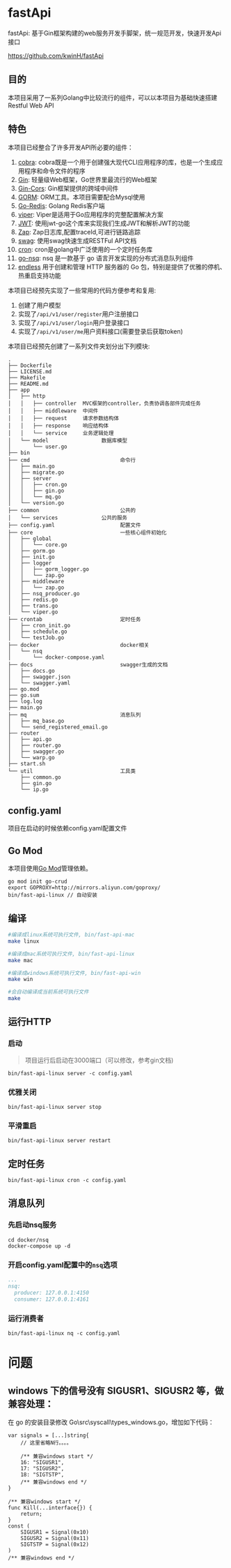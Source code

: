# fastApi

fastApi: 基于Gin框架构建的web服务开发手脚架，统一规范开发，快速开发Api接口

https://github.com/kwinH/fastApi

## 目的

本项目采用了一系列Golang中比较流行的组件，可以以本项目为基础快速搭建Restful Web API

## 特色

本项目已经整合了许多开发API所必要的组件：

1. [cobra](github.com/spf13/cobra): cobra既是一个用于创建强大现代CLI应用程序的库，也是一个生成应用程序和命令文件的程序
2. [Gin](https://github.com/gin-gonic/gin): 轻量级Web框架，Go世界里最流行的Web框架
3. [Gin-Cors](https://github.com/gin-contrib/cors): Gin框架提供的跨域中间件
4. [GORM](https://gorm.io/index.html): ORM工具。本项目需要配合Mysql使用
5. [Go-Redis](https://github.com/go-redis/redis): Golang Redis客户端
6. [viper](github.com/spf13/viper): Viper是适用于Go应用程序的完整配置解决方案
7. [JWT](github.com/golang-jwt/jwt): 使用jwt-go这个库来实现我们生成JWT和解析JWT的功能
8. [Zap](go.uber.org/zap): Zap日志库,配置traceId,可进行链路追踪
9. [swag](github.com/swaggo/swag): 使用swag快速生成RESTFul API文档
10. [cron](github.com/robfig/cron/v3): cron是golang中广泛使用的一个定时任务库
11. [go-nsq](github.com/nsqio/go-nsq): nsq 是一款基于 go 语言开发实现的分布式消息队列组件
12. [endless](github.com/fvbock/endless) 用于创建和管理 HTTP 服务器的 Go 包，特别是提供了优雅的停机、热重启支持功能

本项目已经预先实现了一些常用的代码方便参考和复用:

1. 创建了用户模型
2. 实现了```/api/v1/user/register```用户注册接口
3. 实现了```/api/v1/user/login```用户登录接口
4. 实现了```/api/v1/user/me```用户资料接口(需要登录后获取token)

本项目已经预先创建了一系列文件夹划分出下列模块:
```
.
├── Dockerfile
├── LICENSE.md
├── Makefile
├── README.md
├── app
│   ├── http
│   │   ├── controller  MVC框架的controller，负责协调各部件完成任务
│   │   ├── middleware  中间件
│   │   ├── request     请求参数结构体
│   │   ├── response    响应结构体
│   │   └── service     业务逻辑处理
│   └── model                 数据库模型
│       └── user.go
├── bin
├── cmd                             命令行
│   ├── main.go
│   ├── migrate.go
│   ├── server
│   │   ├── cron.go
│   │   ├── gin.go
│   │   └── mq.go
│   └── version.go
├── common                          公共的
│   └── services              公共的服务
├── config.yaml                     配置文件
├── core                            一些核心组件初始化
│   ├── global
│   │   └── core.go
│   ├── gorm.go
│   ├── init.go
│   ├── logger
│   │   ├── gorm_logger.go
│   │   └── zap.go
│   ├── middleware
│   │   └── zap.go
│   ├── nsq_producer.go
│   ├── redis.go
│   ├── trans.go
│   └── viper.go
├── crontab                         定时任务
│   ├── cron_init.go
│   ├── schedule.go
│   └── testJob.go
├── docker                          docker相关
│   └── nsq
│       └── docker-compose.yaml
├── docs                            swagger生成的文档
│   ├── docs.go
│   ├── swagger.json
│   └── swagger.yaml
├── go.mod
├── go.sum
├── log.log
├── main.go
├── mq                              消息队列
│   ├── mq_base.go
│   └── send_registered_email.go
├── router
│   ├── api.go
│   ├── router.go
│   ├── swagger.go
│   └── warp.go
├── start.sh
└── util                            工具类
    ├── common.go
    ├── gin.go
    └── ip.go

```

## config.yaml

项目在启动的时候依赖config.yaml配置文件

## Go Mod

本项目使用[Go Mod](https://github.com/golang/go/wiki/Modules)管理依赖。

```shell
go mod init go-crud
export GOPROXY=http://mirrors.aliyun.com/goproxy/
bin/fast-api-linux // 自动安装
```

## 编译
```bash
#编译成linux系统可执行文件, bin/fast-api-mac
make linux

#编译成mac系统可执行文件, bin/fast-api-linux
make mac

#编译成windows系统可执行文件, bin/fast-api-win
make win

#会自动编译成当前系统可执行文件
make
```

## 运行HTTP

### 启动
> 项目运行后启动在3000端口（可以修改，参考gin文档)

```shell
bin/fast-api-linux server -c config.yaml
```

### 优雅关闭
```shell
bin/fast-api-linux server stop
```

### 平滑重启
```shell
bin/fast-api-linux server restart
```

## 定时任务

```shell
bin/fast-api-linux cron -c config.yaml
```

## 消息队列

### 先启动nsq服务

```shell
cd docker/nsq
docker-compose up -d
```

### 开启config.yaml配置中的`nsq`选项

```yaml
...
nsq:
  producer: 127.0.0.1:4150
  consumer: 127.0.0.1:4161
```

### 运行消费者

```shell
bin/fast-api-linux nq -c config.yaml
```

# 问题
## windows 下的信号没有 SIGUSR1、SIGUSR2 等，做兼容处理：
在 go 的安装目录修改 Go\src\syscall\types_windows.go，增加如下代码：
```golang
var signals = [...]string{
    // 这里省略N行。。。。
 
    /** 兼容windows start */
    16: "SIGUSR1",
    17: "SIGUSR2",
    18: "SIGTSTP",
    /** 兼容windows end */
}
 
/** 兼容windows start */
func Kill(...interface{}) {
    return;
}
const (
    SIGUSR1 = Signal(0x10)
    SIGUSR2 = Signal(0x11)
    SIGTSTP = Signal(0x12)
)
/** 兼容windows end */
```